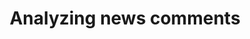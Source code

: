 ---
layout: page
title: Analyzing news comments
description: Online news comments analysis revealing public opinion manipulators and possible solutions [in Korean]
img: assets/img/news_comments.png
redirect: https://www.slideshare.net/JiHyungMoon1/ko-en-online-news-comments-analysis-revealing-public-opinion-manipulators-and-possible-solutions-185118255?fbclid=IwAR2DucpXrxyythuGyf5rZkDBy8yAFZ0HF_UhE3_nu6haxwGEVvAmycg1BnI
importance: 3
category: past
---